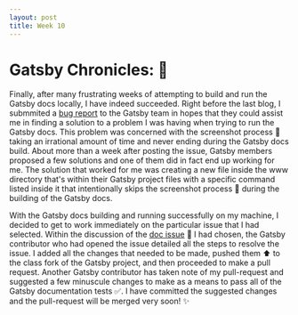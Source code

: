 ```yaml
---
layout: post
title: Week 10
---
```


# Gatsby Chronicles: :tada:

Finally, after many frustrating weeks of attempting to build and run the Gatsby docs locally, I have indeed succeeded. Right before the last blog, I submmited a [bug report](https://github.com/gatsbyjs/gatsby/issues/22649) to the Gatsby team in hopes that they could assist me in finding a solution to a problem I was having when trying to run the Gatsby docs. This problem was concerned with the screenshot process :camera_flash: taking an irrational amount of time and never ending during the Gatsby docs build.  About more than a week after posting the issue, Gatsby members proposed a few solutions and one of them did in fact end up working for me. The solution that worked for me was creating a new file inside the www directory that's within their Gatsby project files with a specific command listed inside it that intentionally skips the screenshot process :camera_flash: during the building of the Gatsby docs.

With the Gatsby docs building and running successfully on my machine, I decided to get to work immediately on the particular issue that I had selected. Within the discussion of the [doc issue](https://github.com/gatsbyjs/gatsby/issues/21962) :pencil: I had chosen, the Gatsby contributor who had opened the issue detailed all the steps to resolve the issue. I added all the changes that needed to be made, pushed them :arrow_up: to the class fork of the Gatsby project, and then proceeded to make a pull request. Another Gatsby contributor has taken note of my pull-request and suggested a few minuscule changes to make as a means to pass all of the Gatsby documentation tests :white_check_mark:. I have committed the suggested changes and the pull-request will be merged very soon! :sparkles:

